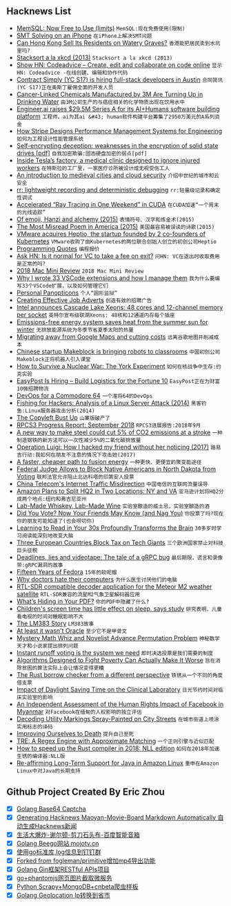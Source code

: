 ## Hacknews List


- [MemSQL: Now Free to Use (limits)](https://www.memsql.com/blog/announcing-memsql-free-tier)  `MemSQL:现在免费使用(限制)`
- [SMT Solving on an iPhone](https://homes.cs.washington.edu/~bornholt/post/z3-iphone.html)  `在iPhone上解决SMT问题`
- [Can Hong Kong Sell Its Residents on Watery Graves?](https://www.atlasobscura.com/articles/sea-burial-hong-kong)  `香港能把居民卖到水坑里吗?`
- [Stacksort a la xkcd (2013)](http://gkoberger.github.io/stacksort/)  `Stacksort a la xkcd (2013)`
- [Show HN: Codeadvice – Create, edit and collaborate on code online](https://www.codeadvice.io/)  `显示HN: Codeadvice -在线创建、编辑和协作代码`
- [Contract  Simply (YC S17) is hiring full-stack developers in Austin](item?id=18392392)  `合同简讯(YC S17)正在奥斯丁雇佣全面的开发人员`
- [Cancer-Linked Chemicals Manufactured by 3M Are Turning Up in Drinking Water](https://www.bloomberg.com/graphics/2018-3M-groundwater-pollution-problem/)  `由3M公司生产的与癌症相关的化学物质出现在饮用水中`
- [Engineer.ai raises $29.5M Series A for its AI&#43;Humans software building platform](https://techcrunch.com/2018/11/06/engineer-ai-raises-29-5m-series-a-for-its-aihumans-software-building-platform/)  `工程师。ai为其ai &#43; human软件构建平台筹集了2950万美元的A系列资金`
- [How Stripe Designs Performance Management Systems for Engineering](https://blog.gitprime.com/designing-performance-management-systems/)  `如何为工程设计性能管理系统`
- [Self-encrypting deception: weaknesses in the encryption of solid state drives [pdf]](https://www.zdnet.com/article/flaws-in-self-encrypting-ssds-let-attackers-bypass-disk-encryption/)  `自我加密欺骗:固态硬盘加密的弱点[pdf]`
- [Inside Tesla’s factory, a medical clinic designed to ignore injured workers](https://www.revealnews.org/article/inside-teslas-factory-a-medical-clinic-designed-to-ignore-injured-workers/)  `在特斯拉的工厂里，一家医疗诊所被设计成无视受伤工人`
- [An introduction to medieval cities and cloud security](https://arcentry.com/blog/an-introduction-to-medieval-cities-and-cloud-security/)  `介绍中世纪的城市和云安全`
- [rr: lightweight recording and deterministic debugging](http://rr-project.org/)  `rr:轻量级记录和确定性调试`
- [Accelerated “Ray Tracing in One Weekend” in CUDA](https://devblogs.nvidia.com/accelerated-ray-tracing-cuda/)  `在CUDA加速“一个周末的光线追踪”`
- [Of emoji, Hanzi and alchemy (2015)](https://jealousmarkup.xyz/texts/of-emoji-hanzi-and-alchemy/)  `表情符号、汉字和炼金术(2015)`
- [The Most Misread Poem in America (2015)](https://www.theparisreview.org/blog/2015/09/11/the-most-misread-poem-in-america/)  `美国最容易被误读的诗歌(2015)`
- [VMware acquires Heptio, the startup founded by 2 co-founders of Kubernetes](https://techcrunch.com/2018/11/06/vmware-acquires-heptio-the-startup-founded-by-2-co-founders-of-kubernetes/)  `VMware收购了由Kubernetes的两位联合创始人创立的初创公司Heptio`
- [Programming Quotes](http://quotes.cat-v.org/programming/)  `编程报价`
- [Ask HN: Is it normal for VC to take a fee on exit?](item?id=18390786)  `问HN: VC在退出时收取费用是正常的吗?`
- [2018 Mac Mini Review](https://marco.org/2018/11/06/mac-mini-2018-review)  `2018 Mac Mini Review`
- [Why I wrote 33 VSCode extensions and how I manage them](https://medium.com/@fabiospampinato/why-i-wrote-33-vscode-extensions-and-how-i-manage-them-cb61df05e154)  `我为什么要编写33个VSCode扩展，以及如何管理它们`
- [Personal Panopticons](https://reallifemag.com/personal-panopticons/)  `个人“圆形监狱”`
- [Creating Effective Job Adverts](https://blog.honest.work/creating-effective-job-adverts/)  `创造有效的招聘广告`
- [Intel announces Cascade Lake Xeons: 48 cores and 12-channel memory per socket](https://arstechnica.com/gadgets/2018/11/intel-announces-cascade-lake-xeons-48-cores-and-12-channel-memory-per-socket/)  `英特尔宣布级联湖Xeons: 48核和12通道内存每个插座`
- [Emissions-free energy system saves heat from the summer sun for winter](https://www.chalmers.se/en/departments/chem/news/Pages/Emissions-free-energy-system-saves-heat-from-the-summer-sun-for-winter-.aspx)  `无排放能源系统为冬季节省夏季太阳的热量`
- [Migrating away from Google Maps and cutting costs](https://www.eventsofa.de/campus/migrating-away-from-google-maps-and-cutting-costs-by-99/)  `远离谷歌地图并削减成本`
- [Chinese startup Makeblock is bringing robots to classrooms](https://www.fastcompany.com/90242046/chinese-startup-makeblock-robots-are-invading-classrooms)  `中国初创公司Makeblock正将机器人引入课堂`
- [How to Survive a Nuclear War: The York Experiment](https://www.historytoday.com/taras-young/how-survive-nuclear-war-york-experiment)  `如何在核战争中生存:约克实验`
- [EasyPost Is Hiring – Build Logistics for the Fortune 10](https://www.easypost.com/jobs)  `EasyPost正在为财富10强招聘物流`
- [DevOps for a Commodore 64](https://operation8bit.wordpress.com/2018/10/29/devops-for-a-commodore-64/)  `一个准将64的DevOps`
- [Fishing for Hackers: Analysis of a Linux Server Attack (2014)](https://sysdig.com/blog/fishing-for-hackers/)  `黑客钓鱼:Linux服务器攻击分析(2014)`
- [The Copyleft Bust Up](https://writing.kemitchell.com/2018/11/04/Copyleft-Bust-Up.html)  `山寨版破产了`
- [RPCS3 Progress Report: September 2018](https://rpcs3.net/blog/2018/11/04/progress-report-september-2018/)  `RPCS3进展报告:2018年9月`
- [A new way to make steel could cut 5% of CO2 emissions at a stroke](https://www.technologyreview.com/s/611961/this-mit-spinout-could-finally-clean-up-steel-one-of-the-globes-biggest-climate-polluters/)  `一种制造钢铁的新方法可以一次性减少5%的二氧化碳排放量`
- [Operation Luigi: How I hacked my friend without her noticing (2017)](https://mango.pdf.zone/operation-luigi-how-i-hacked-my-friend-without-her-noticing)  `路易吉行动:我如何在朋友不注意的情况下攻击她(2017)`
- [A faster, cheaper path to fusion energy](https://phys.org/news/2018-11-faster-cheaper-path-fusion-energy.html)  `一种更快、更便宜的聚变能途径`
- [Federal Judge Allows to Block Native Americans in North Dakota from Voting](https://slate.com/news-and-politics/2018/11/federal-judge-lets-north-dakota-republicans-block-native-americans-from-voting.html)  `联邦法官允许阻止北达科塔的印第安人投票`
- [China Telecom&#39;s Internet Traffic Misdirection](https://internetintel.oracle.com/blog-single.html?id=China&#43;Telecom%27s&#43;Internet&#43;Traffic&#43;Misdirection)  `中国电信的互联网流量误导`
- [Amazon Plans to Split HQ2 in Two Locations: NY and VA](https://www.nytimes.com/2018/11/05/technology/amazon-second-headquarters-split.html)  `亚马逊计划将HQ2分成两个地点:纽约和弗吉尼亚州`
- [Lab-Made Whiskey, Lab-Made Wine](http://blogs.sciencemag.org/pipeline/archives/2018/10/31/lab-made-whiskey-lab-made-wine)  `实验室酿造的威士忌，实验室酿造的酒`
- [Did You Vote? Now Your Friends May Know (and Nag You)](https://www.nytimes.com/2018/11/04/us/politics/apps-public-voting-record.html)  `你投票了吗?现在你的朋友可能知道了(也会唠叨你)`
- [Learning to Read in Your 30s Profoundly Transforms the Brain](http://maxplanck.nautil.us/article/338/learning-to-read-in-your-30s-profoundly-transforms-the-brain)  `30多岁时学习阅读能深刻地改变大脑`
- [Three European Countries Block Tax on Tech Giants](https://www.bloomberg.com/news/articles/2018-11-06/french-push-for-eu-tech-tax-falters-as-italy-vows-to-go-it-alone)  `三个欧洲国家禁止对科技巨头征税`
- [Deadlines, lies and videotape: The tale of a gRPC bug](https://blog.hostedgraphite.com/2018/10/30/deadlines-lies-and-videotape-the-tale-of-a-grpc-bug/)  `最后期限，谎言和录像带:gRPC漏洞的故事`
- [Fifteen Years of Fedora](https://fedoramagazine.org/celebrate-fifteen-years-fedora/)  `15年的软呢帽`
- [Why doctors hate their computers](https://www.newyorker.com/magazine/2018/11/12/why-doctors-hate-their-computers)  `为什么医生讨厌他们的电脑`
- [RTL-SDR compatible decoder application for the Meteor M2 weather satellite](https://www.rtl-sdr.com/a-complete-linux-based-receiver-and-decoder-application-for-meteor-m2/)  `RTL-SDR兼容的流星M2气象卫星解码器应用`
- [What’s Hiding in Your PDF?](https://pspdfkit.com/blog/2018/whats-hiding-in-your-pdf/)  `你的PDF中隐藏了什么?`
- [Children&#39;s screen time has little effect on sleep, says study](https://www.bbc.co.uk/news/technology-46109023)  `研究表明，儿童看电视的时间对睡眠影响不大`
- [The LM383 Story](http://www.idea2ic.com/LM383/index.html)  `LM383故事`
- [At least it wasn&#39;t Oracle](https://chrisshort.net/one-fish-two-fish-blue-fish-sporting-new-red-hat/)  `至少它不是甲骨文`
- [Mystery Math Whiz and Novelist Advance Permutation Problem](https://www.quantamagazine.org/sci-fi-writer-greg-egan-and-anonymous-math-whiz-advance-permutation-problem-20181105/)  `神秘数学天才和小说家提出排列问题`
- [Instant runoff voting is the system we need](http://chuckgreenman.posthaven.com/instant-runoff-voting-is-the-system-we-need)  `即时决选投票是我们需要的制度`
- [Algorithms Designed to Fight Poverty Can Actually Make It Worse](https://www.scientificamerican.com/article/algorithms-designed-to-fight-poverty-can-actually-make-it-worse/)  `旨在消除贫困的算法实际上会让情况变得更糟`
- [The Rust borrow checker from a different perspective](https://blog.systems.ethz.ch/blog/2018/a-hammer-you-can-only-hold-by-the-handle.html)  `铁锈从一个不同的角度借支票`
- [Impact of Daylight Saving Time on the Clinical Laboratory](https://www.ncbi.nlm.nih.gov/pmc/articles/PMC6047237/)  `日光节约时间对临床实验室的影响`
- [An Independent Assessment of the Human Rights Impact of Facebook in Myanmar](https://newsroom.fb.com/news/2018/11/myanmar-hria/)  `对Facebook在缅甸的人权影响的独立评估`
- [Decoding Utility Markings Spray-Painted on City Streets](https://99percentinvisible.org/article/colorful-language-decoding-utility-markings-spray-painted-on-city-streets/)  `在城市街道上喷涂实用标志的译码`
- [Improving Ourselves to Death](https://www.newyorker.com/magazine/2018/01/15/improving-ourselves-to-death)  `提升自己至死`
- [TRE: A Regex Engine with Approximate Matching](http://ducktape.blot.im/tre-a-regex-engine-with-approximate-matching)  `一个正则引擎与近似匹配`
- [How to speed up the Rust compiler in 2018: NLL edition](https://blog.mozilla.org/nnethercote/2018/11/06/how-to-speed-up-the-rust-compiler-in-2018-nll-edition/)  `如何在2018年加速生锈的编译器:NLL版`
- [Re-affirming Long-Term Support for Java in Amazon Linux](https://aws.amazon.com/blogs/compute/re-affirming-long-term-support-for-java-in-amazon-linux/)  `重申在Amazon Linux中对Java的长期支持`

## Github Project Created By Eric Zhou

- [x] [Golang Base64 Captcha](https://github.com/mojocn/base64Captcha)
- [x] [Generating Hacknews Maoyan-Movie-Board Markdown Automatically 自动生成Hacknews新闻](https://github.com/dejavuzhou/md-genie)
- [x] [生活大爆炸-谢尔顿-剪刀石头布-百度智能音箱](https://github.com/mojocn/dueros-bang-game)
- [x] [Golang Beego网站 mojotv.cn](https://github.com/mojocn/www.mojotv.cn)
- [x] [使用go标准库,log信息到钉钉群](https://github.com/mojocn/dooger)
- [x] [Forked from fogleman/primitive增加mp4导出功能](https://github.com/mojocn/primitive)
- [x] [Golang Gin框架RESTful APIs项目](https://github.com/JJJJJJJerk/ezier-golang-web-api-framework)
- [x] [go+phantomjs网页图片截取微服务](https://github.com/mojocn/screen_shot)
- [x] [Python Scrapy+MongoDB+cnbeta爬虫样板](https://github.com/mojocn/scrapy_mongodb_boilerplate_cnbeta)
- [x] [Golang Geolocation Ip转换到省市](https://github.com/mojocn/ip2location)